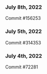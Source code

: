 ### July 8th, 2022

Commit #156253

### July 5th, 2022

Commit #314353


### July 4th, 2022

Commit #72281
